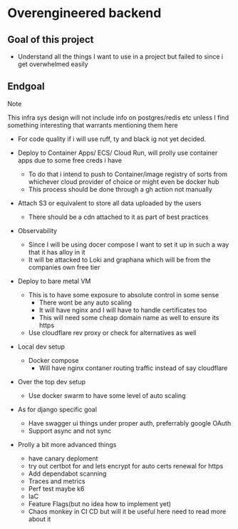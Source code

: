# Overengineered backend

## Goal of this project
- Understand all the things I want to use in a project but failed to since i get overwhelmed easily

## Endgoal
> [!Note]
> This infra sys design will not include info on postgres/redis etc unless I find something interesting that warrants mentioning them here

- For code quality if i will use ruff, ty and black ig not yet decided.

- Deploy to Container Apps/ ECS/ Cloud Run, will prolly use container apps due to some free creds i have
    - To do that i intend to push to Container/image registry of sorts from whichever cloud provider of choice or might even be docker hub
    - This process should be done through a gh action not manually

- Attach S3 or equivalent to store all data uploaded by the users
    - There should be a cdn attached to it as part of best practices

- Observability 
    - Since I will be using docer compose I want to set it up in such a way that it has alloy in it 
    - It will be attacked to Loki and graphana which will be from the companies own free tier

- Deploy to bare metal VM
    - This is to have some exposure to absolute control in some sense
        - There wont be any auto scaling
        - It will have nginx and I will have to handle certificates too
        - This will need some cheap domain name as well to ensure its https
    - Use cloudflare rev proxy or check for alternatives as well

- Local dev setup 
    - Docker compose
        - Will have nginx contaner routing traffic instead of say cloudflare

- Over the top dev setup
    - Use docker swarm to have some level of auto scaling

- As for django specific goal 
    - Have swagger ui things under proper auth, preferrably google OAuth
    - Support async and not sync

- Prolly a bit more advanced things
    - have canary deploment
    - try out certbot for and lets encrypt for auto certs renewal for https
    - Add dependabot scanning
    - Traces and metrics 
    - Perf test maybe k6
    - IaC
    - Feature Flags(but no idea how to implement yet)
    - Chaos monkey in CI CD but will it be useful here need to read more about it
